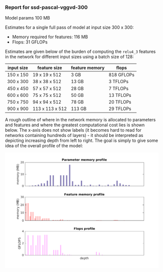### Report for ssd-pascal-vggvd-300
Model params 100 MB 

Estimates for a single full pass of model at input size 300 x 300: 

* Memory required for features: 116 MB 
* Flops: 31 GFLOPs 

Estimates are given below of the burden of computing the `relu4_3` features in the network for different input sizes using a batch size of 128: 

| input size | feature size | feature memory | flops | 
|------------|--------------|----------------|-------| 
| 150 x 150 | 19 x 19 x 512 | 3 GB | 818 GFLOPs |
| 300 x 300 | 38 x 38 x 512 | 13 GB | 3 TFLOPs |
| 450 x 450 | 57 x 57 x 512 | 28 GB | 7 TFLOPs |
| 600 x 600 | 75 x 75 x 512 | 50 GB | 13 TFLOPs |
| 750 x 750 | 94 x 94 x 512 | 78 GB | 20 TFLOPs |
| 900 x 900 | 113 x 113 x 512 | 113 GB | 29 TFLOPs |

A rough outline of where in the network memory is allocated to parameters and features and where the greatest computational cost lies is shown below.  The x-axis does not show labels (it becomes hard to read for networks containing hundreds of layers) - it should be interpreted as depicting increasing depth from left to right.  The goal is simply to give some idea of the overall profile of the model: 

![ssd-pascal-vggvd-300 profile](figs/ssd-pascal-vggvd-300.png)
